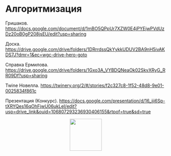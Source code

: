 # Алгоритмизация
Гришаков. https://docs.google.com/document/d/1mBO5QPpUr7XZW0E4jPYEjwPVdUzDz20oB0gP208jsEU/edit?usp=sharing

Доска. https://drive.google.com/drive/folders/1DRrrdssQkYykkUDUV2BA9nH5ivAKDS7J?dmr=1&ec=wgc-drive-hero-goto

Справка Ермилова. https://drive.google.com/drive/folders/1Gxo3A_VYBDQNeaOk02SkvXRyG_RR09Df?usp=sharing

Twine Новелла. https://twinery.org/2/#/stories/f2c327c8-1f52-48d8-9e01-0025834f861c

Презентация (Конкурс). https://docs.google.com/presentation/d/16_iji6Sp-tXRYQes16qOhFjwU06ukLeI/edit?usp=drive_link&ouid=106807293236930406155&rtpof=true&sd=true

<div id="header" align="center">
  <img src="[https://media.giphy.com/media/M9gbBd9nbDrOTu1Mqx/giphy.gif](https://media1.giphy.com/media/v1.Y2lkPTc5MGI3NjExdGw5Z3lkMWhtdW5vZHJkNjkwaGQ2b202dWtnOGFsMzV2ODcwOG9wbSZlcD12MV9pbnRlcm5hbF9naWZfYnlfaWQmY3Q9cw/3kPDmoWdBpQPNhCnUG/giphy.webp)" width="100"/>
</div>
